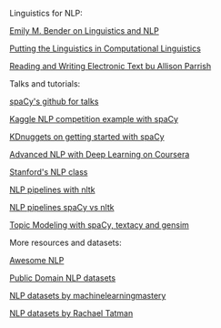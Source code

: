 Linguistics for NLP:

[Emily M. Bender on Linguistics and NLP](https://medium.com/@emilymenonbender/linguistics-nlp-and-interdisciplinarity-or-look-at-your-data-e49e03d37c9c)

[Putting the Linguistics in Computational Linguistics](https://naacl2018.wordpress.com/2017/12/19/putting-the-linguistics-in-computational-linguistics/)

[Reading and Writing Electronic Text bu Allison Parrish](https://gist.github.com/aparrish/f21f6abbf2367e8eb23438558207e1c3)


Talks and tutorials:

[spaCy's github for talks](https://github.com/explosion/talks)

[Kaggle NLP competition example with spaCy](https://www.kaggle.com/enerrio/scary-nlp-with-spacy-and-keras)

[KDnuggets on getting started with spaCy](https://www.kdnuggets.com/2018/05/getting-started-spacy-natural-language-processing.html)

[Advanced NLP with Deep Learning on Coursera](https://www.coursera.org/learn/language-processing)

[Stanford's NLP class](http://web.stanford.edu/class/cs224n/reports.html)

[NLP pipelines with nltk](http://dsspace.wzb.eu/pyug/text_proc_feature_extraction/)

[NLP pipelines spaCy vs nltk](https://gist.github.com/rschroll/61b20c41e984a963df2870cfc9e628ed)

[Topic Modeling with spaCy, textacy and gensim](https://nbviewer.jupyter.org/github/repmax/topic-model/blob/master/topic-modelling.ipynb)

More resources and datasets:

[Awesome NLP](https://github.com/keon/awesome-nlp)

[Public Domain NLP datasets](https://github.com/niderhoff/nlp-datasets)

[NLP datasets by machinelearningmastery](https://machinelearningmastery.com/datasets-natural-language-processing/)

[NLP datasets by Rachael Tatman](https://www.kaggle.com/rtatman/datasets)



